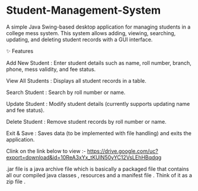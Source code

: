 # Student-Management-System
A simple Java Swing-based desktop application for managing students in a college mess system.
This system allows adding, viewing, searching, updating, and deleting student records with a GUI interface.

✨ Features

Add New Student :
Enter student details such as name, roll number, branch, phone, mess validity, and fee status.

View All Students :
Displays all student records in a table.

Search Student :
Search by roll number or name.

Update Student :
Modify student details (currently supports updating name and fee status).

Delete Student :
Remove student records by roll number or name.

Exit & Save :
Saves data (to be implemented with file handling) and exits the application.

Clink on the link below to view :-
https://drive.google.com/uc?export=download&id=10ReA3xYx_tKUlN50yYC12VsLEhHBqdqg


.jar file is a java archive file which is basically a packaged file that contains all our compiled java classes , resources and a manifest file . Think of it as a zip file . 
